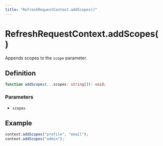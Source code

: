 ```yaml
---
title: "RefreshRequestContext.addScopes()"
---
```


# RefreshRequestContext.addScopes()

Appends scopes to the `scope` parameter.

## Definition

```ts
function addScopes(...scopes: string[]): void;
```

### Parameters

- `scopes`

## Example

```ts
context.addScopes("profile", "email");
context.addScopes("admin");
```
